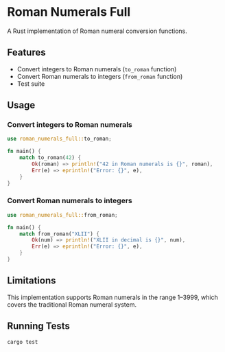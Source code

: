 # Roman Numerals Full

A Rust implementation of Roman numeral conversion functions.

## Features

- Convert integers to Roman numerals (`to_roman` function)
- Convert Roman numerals to integers (`from_roman` function)
- Test suite

## Usage

### Convert integers to Roman numerals

```rust
use roman_numerals_full::to_roman;

fn main() {
    match to_roman(42) {
        Ok(roman) => println!("42 in Roman numerals is {}", roman),
        Err(e) => eprintln!("Error: {}", e),
    }
}
```

### Convert Roman numerals to integers

```rust
use roman_numerals_full::from_roman;

fn main() {
    match from_roman("XLII") {
        Ok(num) => println!("XLII in decimal is {}", num),
        Err(e) => eprintln!("Error: {}", e),
    }
}
```

## Limitations

This implementation supports Roman numerals in the range 1–3999, which covers the traditional Roman numeral system.

## Running Tests

```bash
cargo test
```
